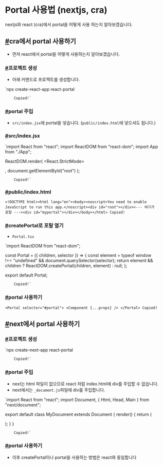 # **Portal 사용법 (nextjs, cra)**

nextjs와 react (cra)에서 portal을 어떻게 사용 하는지 알아보겠습니다.

## **[#](https://kyounghwan01.github.io/blog/React/next/use-portal/#cra%E1%84%8B%E1%85%A6%E1%84%89%E1%85%A5-portal-%E1%84%89%E1%85%A1%E1%84%8B%E1%85%AD%E1%86%BC%E1%84%92%E1%85%A1%E1%84%80%E1%85%B5)cra에서 portal 사용하기**

- 먼저 react에서 portal을 어떻게 사용하는지 알아보겠습니다.

### **[#](https://kyounghwan01.github.io/blog/React/next/use-portal/#%E1%84%91%E1%85%B3%E1%84%85%E1%85%A9%E1%84%8C%E1%85%A6%E1%86%A8%E1%84%90%E1%85%B3-%E1%84%89%E1%85%A2%E1%86%BC%E1%84%89%E1%85%A5%E1%86%BC)프로젝트 생성**

- 아래 커멘드로 프로젝트를 생성합니다.

`npx create-react-app react-portal

        Copied!`

### **[#](https://kyounghwan01.github.io/blog/React/next/use-portal/#portal-%E1%84%8C%E1%85%AE%E1%84%8B%E1%85%B5%E1%86%B8)portal 주입**

- `src/index.jsx`에 portal을 넣습니다. (`public/index.html`에 넣으셔도 됩니다.)

### **[#](https://kyounghwan01.github.io/blog/React/next/use-portal/#src-index-jsx)src/index.jsx**

`import React from "react";
import ReactDOM from "react-dom";
import App from "./App";

ReactDOM.render(
<React.StrictMode>
<div id="portal" />
<App />
</React.StrictMode>,
document.getElementById("root")
);

        Copied!`

### **[#](https://kyounghwan01.github.io/blog/React/next/use-portal/#public-index-html)public/index.html**

`<!DOCTYPE html><html lang="en"><body><noscript>You need to enable JavaScript to run this app.</noscript><div id="root"></div><--- 여기가 포탈 ---><div id="myportal"></div></body></html>
Copied!`

### **[#](https://kyounghwan01.github.io/blog/React/next/use-portal/#createportal%E1%84%85%E1%85%A9-%E1%84%91%E1%85%A9%E1%84%90%E1%85%A1%E1%86%AF-%E1%84%8B%E1%85%A7%E1%86%AF%E1%84%80%E1%85%B5)createPortal로 포탈 열기**

- `Portal.tsx`

`import ReactDOM from "react-dom";

const Portal = ({ children, selector }) => {
const element =
typeof window !== "undefined" && document.querySelector(selector);
return element && children ? ReactDOM.createPortal(children, element) : null;
};

export default Portal;

        Copied!`

### **[#](https://kyounghwan01.github.io/blog/React/next/use-portal/#portal-%E1%84%89%E1%85%A1%E1%84%8B%E1%85%AD%E1%86%BC%E1%84%92%E1%85%A1%E1%84%80%E1%85%B5)portal 사용하기**

`<Portal selector="#portal">
<Component {...props} />
</Portal>
Copied!`

## **[#](https://kyounghwan01.github.io/blog/React/next/use-portal/#next%E1%84%8B%E1%85%A6%E1%84%89%E1%85%A5-portal-%E1%84%89%E1%85%A1%E1%84%8B%E1%85%AD%E1%86%BC%E1%84%92%E1%85%A1%E1%84%80%E1%85%B5)next에서 portal 사용하기**

### **[#](https://kyounghwan01.github.io/blog/React/next/use-portal/#%E1%84%91%E1%85%B3%E1%84%85%E1%85%A9%E1%84%8C%E1%85%A6%E1%86%A8%E1%84%90%E1%85%B3-%E1%84%89%E1%85%A2%E1%86%BC%E1%84%89%E1%85%A5%E1%86%BC-2)프로젝트 생성**

`npx create-next-app react-portal

        Copied!`

### **[#](https://kyounghwan01.github.io/blog/React/next/use-portal/#portal-%E1%84%8C%E1%85%AE%E1%84%8B%E1%85%B5%E1%86%B8-2)portal 주입**

- next는 html 파일이 없으므로 react 처럼 index.html에 div를 주입할 수 없습니다.
- next에서는 `_document.js`파일에 div를 주입합니다.

`import React from "react";
import Document, { Html, Head, Main } from "next/document";

export default class MyDocument extends Document {
render() {
return (
<Html>
<body>
<div id="portal" />
<Main />
</body>
</Html>
);
}
}

        Copied!`

### **[#](https://kyounghwan01.github.io/blog/React/next/use-portal/#portal-%E1%84%89%E1%85%A1%E1%84%8B%E1%85%AD%E1%86%BC%E1%84%92%E1%85%A1%E1%84%80%E1%85%B5-2)portal 사용하기**

- 이후 createPortal이나 portal을 사용하는 방법은 react와 동일합니다